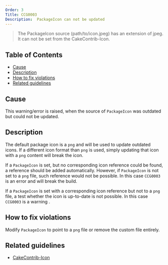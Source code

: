 ```yaml
---
Order: 3
Title: CCG0003
Description:  PackageIcon can not be updated
---
```


 > The PackageIcon source (path/to/icon.jpeg) has an extension of jpeg. It can not be set from the CakeContrib-Icon.

<!-- START doctoc generated TOC please keep comment here to allow auto update -->
<!-- DON'T EDIT THIS SECTION, INSTEAD RE-RUN doctoc TO UPDATE -->
## Table of Contents

- [Cause](#cause)
- [Description](#description)
- [How to fix violations](#how-to-fix-violations)
- [Related guidelines](#related-guidelines)

<!-- END doctoc generated TOC please keep comment here to allow auto update -->

## Cause

This warning/error is raised, when the source of `PackageIcon` was outdated 
but could not be updated. 

## Description

The default package icon is a `png` and will be used to update outdated icons.
If a different icon format than `png` is used, simply updating that icon with a
`png` content will break the icon.

If a `PackageIcon` is set, but no corresponding icon reference could be
found, a reference should be added automatically. However, if `PackageIcon`
is not set to a `png` file, such reference would not be possible.
In this case `CCG0003` is an error and will break the build.

If a `PackageIcon` is set with a corresponding icon reference but not to
a `png` file, a test whether the icon is up-to-date is not possible.
In this case `CCG0003` is a warning .

## How to fix violations

Modify `PackageIcon` to point to a `png` file or remove the custom file entirely.

## Related guidelines

* [CakeContrib-Icon](../guidelines/CakeContribIcon)